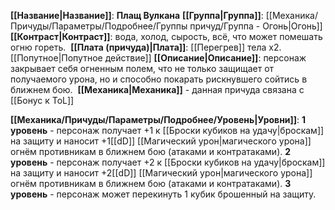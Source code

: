 **[[Название|Название]]**: **Плащ Вулкана**
**[[Группа|Группа]]**: [[Механика/Причуды/Параметры/Подробнее/Группы причуд/Группа - Огонь|Огонь]] 
**[[Контраст|Контраст]]**: вода, холод, сырость, всё, что может помешать огню гореть. 
**[[Плата (причуда)|Плата]]**: [[Перегрев]] тела х2. [[Попутное|Попутное действие]]
**[[Описание|Описание]]**: персонаж закрывает себя огненным полем, что не только защищает от получаемого урона, но и способно покарать рискнувшего сойтись в ближнем бою. 
**[[Механика|Механика]]** - данная причуда связана с [[Бонус к ToL]]

**[[Механика/Причуды/Параметры/Подробнее/Уровень|Уровни]]**:
**1 уровень** - персонаж получает +1 к [[Броски кубиков на удачу|броскам]] на защиту и наносит +1[[dD]] [[Магический урон|магического урона]] огнём противникам в ближнем бою (атаками и контратаками).
**2 уровень** - персонаж получает +2 к [[Броски кубиков на удачу|броскам]] на защиту и наносит +2[[dD]] [[Магический урон|магического урона]] огнём противникам в ближнем бою (атаками и контратаками).
**3 уровень** - персонаж может перекинуть 1 кубик брошенный на защиту.